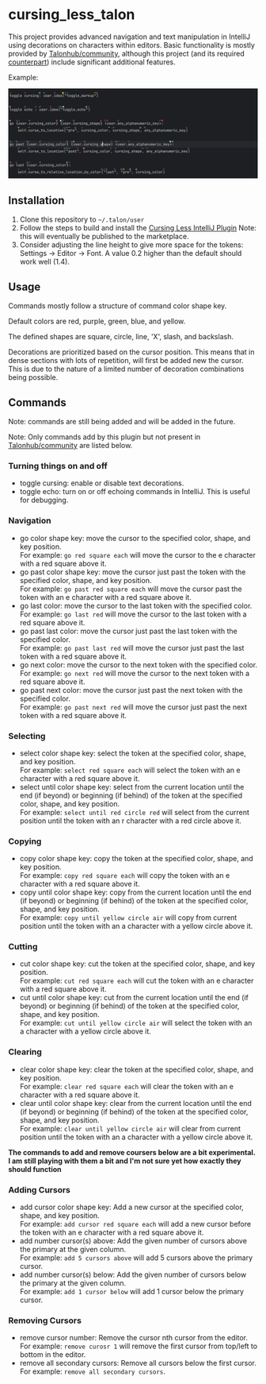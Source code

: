 # cursing_less_talon


This project provides advanced navigation and text manipulation in IntelliJ using decorations on 
characters within editors. Basic functionality is mostly provided by [Talonhub/community](https://github.com/talonhub/community),
although this project (and its required [counterpart](https://github.com/msedgren/cursing_less)) include 
significant additional features.

Example:

![example of cursing less](./docs/example.png)



## Installation
1. Clone this repository to `~/.talon/user`
2. Follow the steps to build and install the [Cursing Less IntelliJ Plugin](https://github.com/msedgren/cursing_less)
Note: this will eventually be published to the marketplace.
3. Consider adjusting the line height to give more space for the tokens: Settings -> Editor -> Font. A value 0.2
higher than the default should work well (1.4).

## Usage

Commands mostly follow a structure of command color shape key.

Default colors are red, purple, green, blue, and yellow.

The defined shapes are square, circle, line, 'X', slash, and backslash.

Decorations are prioritized based on the cursor position. This means that in dense sections with lots of repetition,
will first be added new the cursor. This is due to the nature of a limited number of decoration combinations being possible.

## Commands
Note: commands are still being added and will be added in the future.

Note: Only commands add by this plugin but not present in [Talonhub/community](https://github.com/talonhub/community) are listed below.

### Turning things on and off
- toggle cursing: enable or disable text decorations.
- toggle echo: turn on or off echoing commands in IntelliJ. This is useful for debugging.

### Navigation
- go color shape key: move the cursor to the specified color, shape, and key position.  
For example: `go red square each` will move the cursor to the e character with a red square above it. 
- go past color shape key: move the cursor just past the token with the specified color, shape, and key position.   
For example: `go past red square each` will move the cursor past the token with an 
e character with a red square above it. 
- go last color: move the cursor to the last token with the specified color.  
For example: `go last red` will move the cursor to the last token with a red square above it. 
- go past last color: move the cursor just past the last token with the specified color.  
For example: `go past last red` will move the cursor just past the last token with a red square above it. 
- go next color: move the cursor to the next token with the specified color.  
For example: `go next red` will move the cursor to the next token with a red square above it. 
- go past next color: move the cursor just past the next token with the specified color.  
For example: `go past next red` will move the cursor just past the next token with a red square above it.

### Selecting
- select color shape key: select the token at the specified color, shape, and key position.  
For example: `select red square each` will select the token with an e character with a red square above it.
- select until color shape key: select from the current location until the end (if beyond) or beginning (if behind)
of the token at the specified color, shape, and key position.  
For example: `select until red circle red` will select from the current position until  the token with
an r character with a red circle above it.

### Copying
- copy color shape key: copy the token at the specified color, shape, and key position.  
For example: `copy red square each` will copy the token with an e character with a red square above it.
- copy until color shape key: copy from the current location until the end (if beyond) or beginning (if behind)
of the token at the specified color, shape, and key position.  
For example: `copy until yellow circle air` will copy from current position until the token with
an a character with a yellow circle above it.


### Cutting
- cut color shape key: cut the token at the specified color, shape, and key position.  
  For example: `cut red square each` will cut the token with an e character with a red square above it.
- cut until color shape key: cut from the current location until the end (if beyond) or beginning (if behind)
  of the token at the specified color, shape, and key position.  
  For example: `cut until yellow circle air` will select the token with an a character with a yellow circle above it.


### Clearing
- clear color shape key: clear the token at the specified color, shape, and key position.  
  For example: `clear red square each` will clear the token with an e character with a red square above it.
- clear until color shape key: clear from the current location until the end (if beyond) or beginning (if behind)
  of the token at the specified color, shape, and key position.  
  For example: `clear until yellow circle air` will clear from current position until the token with
  an a character with a yellow circle above it.


**The commands to add and remove coursers below are a bit experimental.
I am still playing with them a bit and I'm not sure yet how exactly they should function**

### Adding Cursors
- add cursor color shape key: Add a new cursor at the specified color, shape, and key position.  
  For example: `add cursor red square each` will add a new cursor before the token with an e character with a red square
above it.
- add number cursor(s) above: Add the given number of cursors above the primary at the given column.  
For example: `add 5 cursors above` will add 5 cursors above the primary cursor.
- add number cursor(s) below: Add the given number of cursors below the primary at the given column.  
For example: `add 1 cursor below` will add 1 cursor below the primary cursor.

### Removing Cursors
- remove cursor number: Remove the cursor nth cursor from the editor.  
  For example: `remove curosr 1` will remove the first cursor from top/left to bottom in the editor.
- remove all secondary cursors: Remove all cursors below the first cursor.  
  For example: `remove all secondary cursors`.